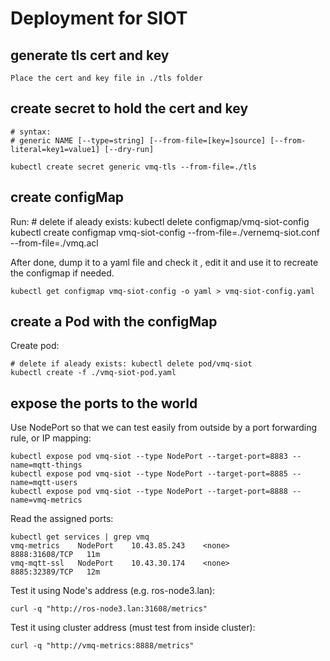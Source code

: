 # Deployment for SIOT

## generate tls cert and key

    Place the cert and key file in ./tls folder

## create secret to hold the cert and key

    # syntax:
    # generic NAME [--type=string] [--from-file=[key=]source] [--from-literal=key1=value1] [--dry-run]

    kubectl create secret generic vmq-tls --from-file=./tls


## create configMap

Run:
    # delete if aleady exists: kubectl delete configmap/vmq-siot-config
    kubectl create configmap vmq-siot-config --from-file=./vernemq-siot.conf --from-file=./vmq.acl

After done, dump it to a yaml file and check it , edit it and use it to recreate the configmap if needed.

    kubectl get configmap vmq-siot-config -o yaml > vmq-siot-config.yaml


## create a Pod with the configMap

Create pod:

    # delete if aleady exists: kubectl delete pod/vmq-siot
    kubectl create -f ./vmq-siot-pod.yaml


## expose the ports to the world

Use NodePort so that we can test easily from outside by a port forwarding rule, or IP mapping:

    kubectl expose pod vmq-siot --type NodePort --target-port=8883 --name=mqtt-things
    kubectl expose pod vmq-siot --type NodePort --target-port=8885 --name=mqtt-users
    kubectl expose pod vmq-siot --type NodePort --target-port=8888 --name=vmq-metrics

Read the assigned ports:

    kubectl get services | grep vmq
    vmq-metrics    NodePort    10.43.85.243    <none>        8888:31608/TCP   11m
    vmq-mqtt-ssl   NodePort    10.43.30.174    <none>        8885:32389/TCP   12m

Test it using Node's address (e.g. ros-node3.lan):

    curl -q "http://ros-node3.lan:31608/metrics"

Test it using cluster address (must test from inside cluster):

    curl -q "http://vmq-metrics:8888/metrics"
